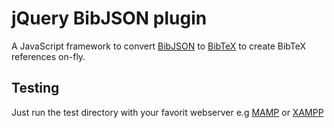 # jQuery BibJSON plugin

A JavaScript framework to convert [BibJSON](http://okfnlabs.org/bibjson/) to [BibTeX](http://www.bibtex.org/) to create BibTeX references on-fly.

## Testing

Just run the test directory with your favorit webserver e.g [MAMP](https://www.mamp.info) or [XAMPP](https://www.apachefriends.org)
